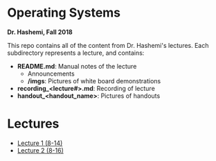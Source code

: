 # Operating Systems
**Dr. Hashemi, Fall 2018**

This repo contains all of the content from Dr. Hashemi's lectures. Each subdirectory represents a lecture, and contains:
- **README.md**: Manual notes of the lecture
    - Announcements
    - **/imgs**: Pictures of white board demonstrations
- **recording_<lecture#>.md**: Recording of lecture
- **handout_<handout_name>**: Pictures of handouts

# Lectures
- [Lecture 1 (8-14)](./lecture_1%20(8-14))
- [Lecture 2 (8-16)](./lecture_2%20(8-16))